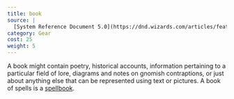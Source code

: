 ```yaml
---
title: book
source: |
  [System Reference Document 5.0](https://dnd.wizards.com/articles/features/systems-reference-document-srd)
category: Gear
cost: 25
weight: 5
---
```


A book might contain poetry, historical accounts, information pertaining to a particular field of lore, diagrams and notes on gnomish contraptions, or just about anything else that can be represented using text or pictures. A book of spells is a [spellbook](/equipment/spellbook/).
